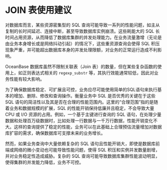 # JOIN 表使用建议

对数据库而言，某些资源密集型的 SQL 查询可能导致一系列的性能问题，如主从复制的长时间延迟、连接中断，甚至导致数据库实例崩溃。这些耗能大的 SQL 长时间占用资源，从而降低了数据库集群的并发处理能力。在业务流量激增（无论是由业务本身增长或是网络抖动引起）的情况下，这些重资源查询会使得 SQL 积压现象严重，并可能超出数据库本身的并发处理限额，对业务的正常运行造成不利影响。

OceanBase 数据库虽然不限制关联表（Join 表）的数量，但在某些复杂函数的使用上，如正则表达式相关的 `regexp_substr` 等，其执行效能通常较低，因此对业务性能有较大影响。

为了确保数据库稳定、可扩展且可控，业务应尽可能使用简单的SQL语句来执行基本的增加、删除、修改和查询操作。衡量业务中 SQL 是否优秀的关键在于这些 SQL 语句的简洁性以及其是否在合理的性能范围内。这里的“合理范围”指的是随着业务和数据规模的扩展，SQL 的性能开销保持低廉并且稳定，不会导致大量 CPU 或 I/O 资源的占用。例如，一个基于主键进行查询的 SQL 语句，在处理少量数据和处理百万级数据时，比如处理一行数据与一千万行数据，性能开销变化不大。这样的查询提供了稳定的性能，业务可以在此基础上合理预估流量增加对数据库扩容的需求，确保数据库可支撑未来的业务增长。

然而，如果业务查询中大量依赖复杂的 SQL 语句且性能开销大，即使是数据库前端或网络的微小变动也可能导致性能问题，使得 SQL 积压和实例并发数量剧增，并对业务稳定性造成威胁。复杂的 SQL 查询可能导致数据库集群性能波动明显，使得集群的并发能力降低，业务不可控。
